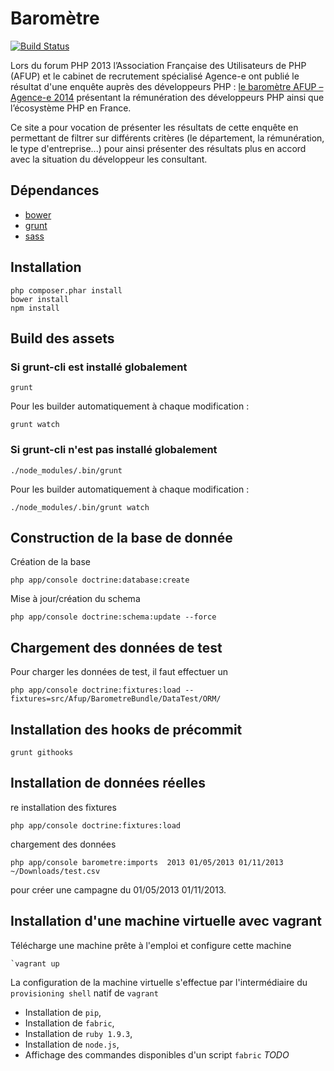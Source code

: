 Baromètre
=========

[![Build Status](https://secure.travis-ci.org/afup/barometre.png?branch=master)](http://travis-ci.org/afup/barometre)

Lors du forum PHP 2013 l’Association Française des Utilisateurs de PHP (AFUP) et le cabinet de recrutement spécialisé Agence-e ont publié le résultat d'une enquête auprès des développeurs PHP : [le baromètre AFUP – Agence-e 2014](http://afup.org/docs/barometre/Barometre-AFUP-Agence-e-2014-Les-salaires-de-l-ecosysteme-PHP-en-France.pdf) présentant la rémunération des développeurs PHP ainsi que l’écosystème PHP en France.

Ce site a pour vocation de présenter les résultats de cette enquête en permettant de filtrer sur différents critères (le département, la rémunération, le type d'entreprise...) pour ainsi présenter des résultats plus en accord avec la situation du développeur les consultant.


Dépendances
-----------

* [bower](http://bower.io/)
* [grunt](http://gruntjs.com/)
* [sass](http://sass-lang.com/)

Installation
------------

```
php composer.phar install
bower install
npm install
```

Build des assets
----------------

### Si grunt-cli est installé globalement

```
grunt
```

Pour les builder automatiquement à chaque modification :

```
grunt watch
```

### Si grunt-cli n'est pas installé globalement

```
./node_modules/.bin/grunt
```

Pour les builder automatiquement à chaque modification :

```
./node_modules/.bin/grunt watch
```

Construction de la base de donnée
---------------------------------

Création de la base
```
php app/console doctrine:database:create
```

Mise à jour/création du schema
```
php app/console doctrine:schema:update --force
```

Chargement des données de test
------------------------------

Pour charger les données de test, il faut effectuer un

```
php app/console doctrine:fixtures:load --fixtures=src/Afup/BarometreBundle/DataTest/ORM/
```


Installation des hooks de précommit
-----------------------------------

```
grunt githooks
```

Installation de données réelles
-------------------------------

re installation des fixtures

```
php app/console doctrine:fixtures:load
```

chargement des données

```
php app/console barometre:imports  2013 01/05/2013 01/11/2013  ~/Downloads/test.csv
```

pour créer une campagne du 01/05/2013 01/11/2013.

Installation d'une machine virtuelle avec vagrant
-----------------------------------


Télécharge une machine prête à l'emploi et configure cette machine

```
`vagrant up
```

La configuration de la machine virtuelle s'effectue par l'intermédiaire du `provisioning shell` natif de `vagrant`

 * Installation de `pip`,
 * Installation de `fabric`,
 * Installation de `ruby 1.9.3`,
 * Installation de `node.js`,
 * Affichage des commandes disponibles d'un script `fabric` *TODO*
